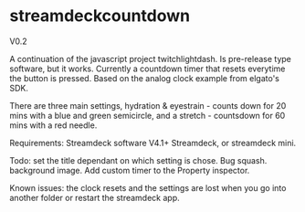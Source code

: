 # streamdeckcountdown

V0.2

A continuation of the javascript project twitchlightdash. Is pre-release type software, but it works. Currently a countdown timer that resets everytime the button is pressed.
Based on the analog clock example from elgato's SDK.

There are three main settings, hydration & eyestrain - counts down for 20 mins with a blue and green semicircle, and a stretch - countsdown for 60 mins with a red needle.

Requirements:
Streamdeck software V4.1+
Streamdeck, or streamdeck mini.

Todo:
set the title dependant on which setting is chose.
Bug squash.
background image.
Add custom timer to the Property inspector.

Known issues:
the clock resets and the settings are lost when you go into another folder or restart the streamdeck app.